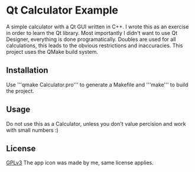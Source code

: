 
# Qt Calculator Example 

A simple calculator with a Qt GUI written in C++. 
I wrote this as an exercise in order to learn the Qt library. Most importantly I didn't want to use Qt Designer, everything is done programatically.
Doubles are used for all calculations, this leads to the obvious restrictions and inaccuracies. 
This project uses the QMake build system. 

## Installation

Use '''qmake Calculator.pro''' to generate a Makefile and '''make''' to build the project.

## Usage

Do not use this as a Calculator, unless you don't value percision and work with small numbers :)

## License

[GPLv3](https://choosealicense.com/licenses/gpl-3.0)
The app icon was made by me, same license applies.
